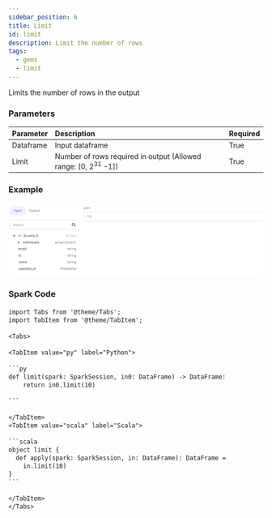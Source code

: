 ```yaml
---
sidebar_position: 6
title: Limit
id: limit
description: Limit the number of rows
tags:
  - gems
  - limit
---
```


Limits the number of rows in the output

### Parameters

| Parameter | Description                                                               | Required |
| :-------- | :------------------------------------------------------------------------ | :------- |
| Dataframe | Input dataframe                                                           | True     |
| Limit     | Number of rows required in output (Allowed range: [0, 2<sup>31</sup> -1]) | True     |

### Example

![Example usage of Limit](./img/limit_eg_1.png)

### Spark Code

````mdx-code-block
import Tabs from '@theme/Tabs';
import TabItem from '@theme/TabItem';

<Tabs>

<TabItem value="py" label="Python">

```py
def limit(spark: SparkSession, in0: DataFrame) -> DataFrame:
    return in0.limit(10)

```

</TabItem>
<TabItem value="scala" label="Scala">

```scala
object limit {
  def apply(spark: SparkSession, in: DataFrame): DataFrame =
    in.limit(10)
}
```

</TabItem>
</Tabs>

````
